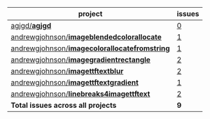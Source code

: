project|issues
-------|----------
[agjgd/**agjgd**](https://github.com/agjgd/agjgd)|[0](https://github.com/agjgd/agjgd/issues)
[andrewgjohnson/**imageblendedcolorallocate**](https://github.com/andrewgjohnson/imageblendedcolorallocate)|[1](https://github.com/andrewgjohnson/imageblendedcolorallocate/issues)
[andrewgjohnson/**imagecolorallocatefromstring**](https://github.com/andrewgjohnson/imagecolorallocatefromstring)|[1](https://github.com/andrewgjohnson/imagecolorallocatefromstring/issues)
[andrewgjohnson/**imagegradientrectangle**](https://github.com/andrewgjohnson/imagegradientrectangle)|[2](https://github.com/andrewgjohnson/imagegradientrectangle/issues)
[andrewgjohnson/**imagettftextblur**](https://github.com/andrewgjohnson/imagettftextblur)|[2](https://github.com/andrewgjohnson/imagettftextblur/issues)
[andrewgjohnson/**imagettftextgradient**](https://github.com/andrewgjohnson/imagettftextgradient)|[1](https://github.com/andrewgjohnson/imagettftextgradient/issues)
[andrewgjohnson/**linebreaks4imagettftext**](https://github.com/andrewgjohnson/linebreaks4imagettftext)|[2](https://github.com/andrewgjohnson/linebreaks4imagettftext/issues)
**Total issues across all projects**|**9**

